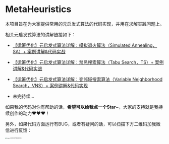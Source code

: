 # MetaHeuristics

本项目旨在为大家提供常用的元启发式算法的代码实现，并用在求解实践问题上。

相关元启发式算法的讲解链接如下：

- [【运筹优化】元启发式算法详解：模拟退火算法（Simulated Annealing，SA）+ 案例讲解&代码实战](https://blog.csdn.net/weixin_51545953/article/details/130659729?spm=1001.2014.3001.5501)

- [【运筹优化】元启发式算法详解：禁忌搜索算法（Tabu Search，TS）+ 案例讲解&代码实战](https://blog.csdn.net/weixin_51545953/article/details/130667889?spm=1001.2014.3001.5501)

- [【运筹优化】元启发式算法详解：变邻域搜索算法（Variable Neighborhood Search，VNS）+ 案例讲解&代码实现](https://blog.csdn.net/weixin_51545953/article/details/130982728?spm=1001.2014.3001.5501)

- 未完待续...

如果我的代码对你有帮助的话，**希望可以给我点一个Star**~，大家的支持就是我持续创作的动力❤️❤️❤️！

另外，如果代码方面运行有BUG，或者有疑问的话，可以扫描下方二维码加我微信进行反馈：

<img src="https://picgo-wskh.oss-cn-guangzhou.aliyuncs.com/image-20230601165532094.png" alt="image-20230601165532094" style="zoom:25%;" />
